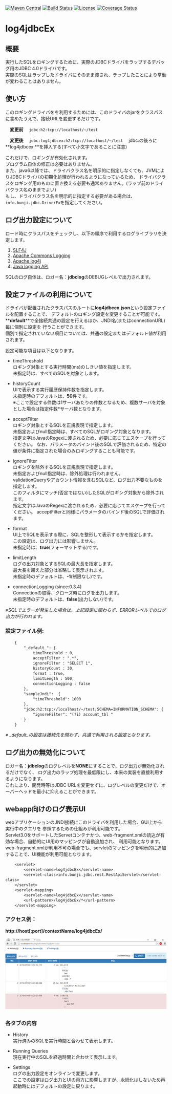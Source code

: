 [![Maven Central](https://img.shields.io/maven-central/v/info.bunji/log4jdbcex.svg)](http://mvnrepository.com/artifact/info.bunji/log4jdbcex)
[![Build Status](https://img.shields.io/travis/bunjik/log4jdbcex/master.svg)](https://travis-ci.org/bunjik/log4jdbcex)
[![License](http://img.shields.io/:license-apache-blue.svg)](http://www.apache.org/licenses/LICENSE-2.0.html)
[![Coverage Status](https://img.shields.io/coveralls/bunjik/log4jdbcex/master.svg)](https://coveralls.io/github/bunjik/log4jdbcex?branch=master)
# log4jdbcEx

## 概要
実行したSQLをロギングするために、実際のJDBCドライバをラップするデバッグ用のJDBC 4.0ドライバです。  
実際のSQLはラップしたドライバにそのまま渡され、ラップしたことにより挙動が変わることはありません。

## 使い方
このロギングドライバをを利用するためには、このドライバのjarをクラスパスに含めたうえで、接続URLを変更するだけです。

　**変更前**
  　`jdbc:h2:tcp://localhost/~/test`

　**変更後**
  　`jdbc:log4jdbcex:h2:tcp://localhost/~/test`
  　jdbc:の後ろに**log4jdbcex:**を挿入する(すべて小文字であることに注意)

これだけで、ロギングが有効化されます。  
プログラム自体の修正は必要はありません。  
また、java6以降では、ドライバクラス名を明示的に指定しなくても、JVMによりJDBCドライバの初期化処理が行われるようになっているため、
ドライバクラスをロギング用のものに置き換える必要も通常ありません。(ラップ前のドライバクラス名のままでよい)  
もし、ドライバクラス名を明示的に指定する必要がある場合は、`info.bunji.jdbc.DriverEx`を指定してください。

## ログ出力設定について
ロード時にクラスパスをチェックし、以下の順序で利用するログライブラリを決定します。

1. [SLF4J](http://www.slf4j.org/)
2. [Apache Commons Logging](http://commons.apache.org/proper/commons-logging/)
3. [Apache log4j](https://logging.apache.org/log4j/1.2/)
4. [Java logging API](https://docs.oracle.com/javase/8/docs/technotes/guides/logging/)

SQLのログ自体は、ロガー名：**jdbclog**のDEBUGレベルで出力されます。

## 設定ファイルの利用について
ドライバが配置されたクラスパスのルートに**log4jdbcex.json**という設定ファイルを配置することで、
デフォルトのロギング設定を変更することが可能です。  
**__default__**で全接続共通の設定を行えるほか、JNDI名(またはconnectionURL)毎に個別に設定を
行うことができます。  
個別で指定されていない項目については、共通の設定またはデフォルト値が利用されます。

設定可能な項目は以下となります。  

* timeThreshold  
	ロギング対象とする実行時間(ms)のしきい値を指定します。  
	未指定時は、すべてのSQLを対象とします。  

* historyCount  
	UIで表示する実行履歴保持件数を指定します。  
	未指定時のデフォルトは、**50**件です。  
	※ここで設定する件数は1サーバあたりの件数となるため、複数サーバを対象とした場合は指定件数*サーバ数となります。

* acceptFilter  
	ロギング対象とするSQLを正規表現で指定します。  
	未指定およびnull指定時は、すべてのSQLがロギング対象となります。  
	指定文字はJavaのRegexに渡されるため、必要に応じてエスケープを行ってください。
	なお、パラメータのバインド後のSQLで評価されるため、特定の値が条件に指定された場合のみロギングすることも可能です。  

* ignoreFilter  
	ロギングを除外するSQLを正規表現で指定します。  
	未指定およびnull指定時は、除外処理は行われません。  
	validationQueryやアカウント情報を含むSQLなど、ログ出力不要なものを指定します。  
	このフィルタにマッチ(否定ではない)したSQLがロギング対象から除外されます。  
	指定文字はJavaのRegexに渡されるため、必要に応じてエスケープを行ってください。
	acceptFilterと同様にパラメータのバインド後のSQLで評価されます。  

* format  
	UI上でSQLを表示する際に、SQLを整形して表示するかを指定します。  
	この設定は、ログ出力には影響しません。  
	未指定時は、**true**(フォーマットする)です。  
	
* limitLength  
	ログの出力対象とするSQLの最大長を指定します。  
	最大長を超えた部分は省略して表示されます。  
	未指定時のデフォルトは、**-1**(制限なし)です。  

* connectionLogging (since:0.3.4)  
	Connectionの取得、クローズ時にログを出力します。  
	未指定時のデフォルトは、**false**(出力しない)です。  

*※SQLでエラーが発生した場合は、上記設定に関わらず、ERRORレベルでのログ出力が行われます。*

### 設定ファイル例:  

        {  
        	"_default_": {  
        		timeThreshold : 0,  
        		acceptFilter : ".*",  
        		ignoreFilter : "SELECT 1",  
        		historyCount : 30,  
        		format : true,
        		limitLength : 500,  
        		connectionLogging : false  
        	},
        	"sampleJndi":  {  
        		"timeThreshold": 1000
        	}, 
        	"jdbc:h2:tcp://localhost/~/test;SCHEMA=INFORMATION_SCHEMA": {
        		"ignoreFilter": "(?i) account_tbl "  
        	}
        }  

*※ _default_の設定は接続先を問わず、共通で利用される設定となります。*

## ログ出力の無効化について
ロガー名：**jdbclog**のログレベルを**NONE**にすることで、ログ出力が無効化されるだけでなく、
ログ出力のラップ処理を最低限にし、本来の実装を直接利用するようになります。  
これにより、開発時等はJDBC URLを変更せずに、ログレベルの変更だけで、オーバーヘッドを最小に抑えることができます。

## webapp向けのログ表示UI

webアプリケーションのJNDI接続にこのドライバを利用した場合、GUI上から実行中のクエリを
参照するための仕組みが利用可能です。  
Servlet3.0をサポートしたServetコンテナかつ、web-fragment.xmlの読込が有効な場合、自動的にUI用のマッピングが自動追加され、
利用可能となります。  
web-fragment.xmlが利用不可の場合でも、servletのマッピングを明示的に追加することで、UI機能が利用可能となります。

        <servlet>
        	<servlet-name>log4jdbcEx</servlet-name>
        	<servlet-class>info.bunji.jdbc.rest.RestApiServlet</servlet-class>
        </servlet>
        <servlet-mapping>
        	<servlet-name>log4jdbcEx</servlet-name>
        	<url-pattern>/log4jdbcEx/*</url-pattern>
        </servlet-mapping>


### アクセス例：
**http://host[:port]/contextName/log4jdbcEx/**

![screenshot](images/screenshot.png)

### 各タブの内容
* History  
	実行済みのSQLを実行時間と合わせて表示します。  

* Running Queries  
	現在実行中のSQLを経過時間と合わせて表示します。  

* Settings  
	ログの出力設定をオンラインで変更します。  
	ここでの設定はログ出力とUIの両方に影響しますが、永続化はしないため再起動時にはデフォルトの設定に戻ります。  
